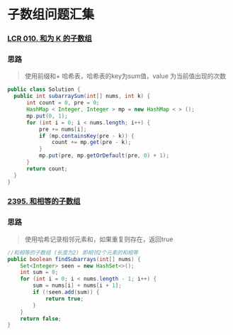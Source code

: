 # 子数组问题汇集

### [LCR 010. 和为 K 的子数组](https://leetcode.cn/problems/QTMn0o/description/)

### 思路
> 使用前缀和+ 哈希表，哈希表的key为sum值，value 为当前值出现的次数
```java []
public class Solution {
  public int subarraySum(int[] nums, int k) {
      int count = 0, pre = 0;
      HashMap < Integer, Integer > mp = new HashMap < > ();
      mp.put(0, 1);
      for (int i = 0; i < nums.length; i++) {
          pre += nums[i];
          if (mp.containsKey(pre - k)) {
              count += mp.get(pre - k);
          }
          mp.put(pre, mp.getOrDefault(pre, 0) + 1);
      }
      return count;
  }
}
```

### [2395. 和相等的子数组](https://leetcode.cn/problems/find-subarrays-with-equal-sum/)

### 思路
> 使用哈希记录相邻元素和，如果重复则存在，返回true

```java []
//和相等的子数组 (长度为2) 即相邻2个元素的和相等
public boolean findSubarrays(int[] nums) {
    Set<Integer> seen = new HashSet<>();
    int sum = 0;
    for (int i = 0; i < nums.length - 1; i++) {
        sum = nums[i] + nums[i + 1];
        if (!seen.add(sum)) {
            return true;
        }
    }
    return false;
}
```
